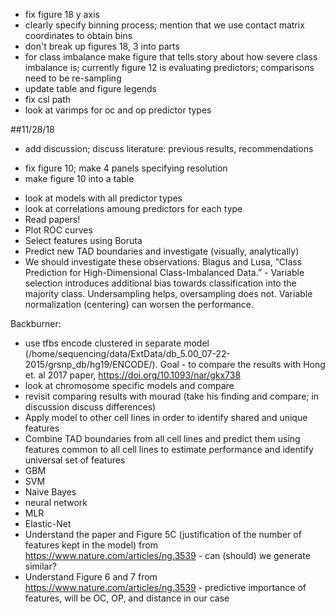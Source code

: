 
- fix figure 18 y axis
- clearly specify binning process; mention that we use contact matrix coordinates to obtain bins
- don't break up figures 18, 3 into parts
- for class imbalance make figure that tells story about how severe class imbalance is; currently figure 12 is evaluating predictors; comparisons need to be re-sampling 
- update table and figure legends
- fix csl path
- look at varimps for oc and op predictor types

##11/28/18


- add discussion; discuss literature: previous results, recommendations
+ fix figure 10; make 4 panels specifying resolution
+ make figure 10 into a table
- look at models with all predictor types 
- look at correlations amoung predictors for each type
- Read papers!
- Plot ROC curves
- Select features using Boruta
- Predict new TAD boundaries and investigate (visually, analytically)
- We should investigate these observations: Blagus and Lusa, “Class Prediction for High-Dimensional Class-Imbalanced Data.” - Variable selection introduces additional bias towards classification into the majority class. Undersampling helps, oversampling does not. Variable normalization (centering) can worsen the performance.

Backburner: 
- use tfbs encode clustered in separate model (/home/sequencing/data/ExtData/db_5.00_07-22-2015/grsnp_db/hg19/ENCODE/). Goal - to compare the results with Hong et. al 2017 paper, https://doi.org/10.1093/nar/gkx738
- look at chromosome specific models and compare
- revisit comparing results with mourad (take his finding and compare; in discussion discuss differences)
- Apply model to other cell lines in order to identify shared and unique features
- Combine TAD boundaries from all cell lines and predict them using features common to all cell lines to estimate performance and identify universal set of features
- GBM
- SVM
- Naive Bayes
- neural network
- MLR
- Elastic-Net 
- Understand the paper and Figure 5C (justification of the number of features kept in the model) from https://www.nature.com/articles/ng.3539 - can (should) we generate similar?
- Understand Figure 6 and 7 from https://www.nature.com/articles/ng.3539 - predictive importance of features, will be OC, OP, and distance in our case
 






